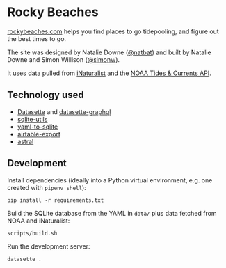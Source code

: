 # Rocky Beaches

[rockybeaches.com](https://www.rockybeaches.com/) helps you find places to go tidepooling, and figure out the best times to go.

The site was designed by Natalie Downe ([@natbat](https://twitter.com/natbat)) and built by Natalie Downe and Simon Willison ([@simonw](https://twitter.com/simonw)).

It uses data pulled from [iNaturalist](https://www.inaturalist.org/) and the [NOAA Tides & Currents API](https://tidesandcurrents.noaa.gov/web_services_info.html).

## Technology used

- [Datasette](https://datasette.io/) and [datasette-graphql](https://github.com/simonw/datasette-graphql)
- [sqlite-utils](https://sqlite-utils.readthedocs.io/)
- [yaml-to-sqlite](https://github.com/simonw/yaml-to-sqlite)
- [airtable-export](https://github.com/simonw/airtable-export)
- [astral](https://astral.readthedocs.io/)

## Development

Install dependencies (ideally into a Python virtual environment, e.g. one created with `pipenv shell`):

    pip install -r requirements.txt

Build the SQLite database from the YAML in `data/` plus data fetched from NOAA and iNaturalist:

    scripts/build.sh

Run the development server:

    datasette .
